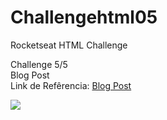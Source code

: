 ﻿# Challengehtml05
Rocketseat HTML Challenge <br>

Challenge 5/5 <br>
Blog Post <br>
Link de Refêrencia: <a href="https://efficient-sloth-d85.notion.site/5-Blog-Post-46d74c84a63c4e628739cc8a4fa7898f">Blog Post</a> <br>

<img src="https://user-images.githubusercontent.com/26207086/156857843-d9b23550-2679-4e3e-815a-e1d38f7e32f7.png" wight="300" />
